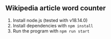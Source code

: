 ## Wikipedia article word counter
1. Install node.js (tested with v18.14.0)
2. Install dependencies with ```npm install```
3. Run the program with ```npm run start```
